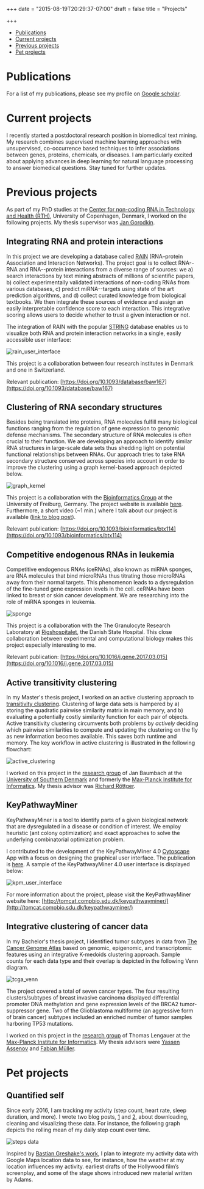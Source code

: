 +++
date = "2015-08-19T20:29:37-07:00"
draft = false
title = "Projects"

+++

- [Publications](#pub)
- [Current projects](#curr)
- [Previous projects](#prev)
- [Pet projects](#pet)

# <a name="pub">Publications</a>

For a list of my publications, please see my profile on [Google scholar](https://scholar.google.com/citations?user=80t0eDYAAAAJ&hl=en).

# <a name="curr">Current projects</a>

I recently started a postdoctoral research position in biomedical text mining.
My research combines supervised machine learning approaches with unsupervised, co-occurrence based techniques to infer associations between genes, proteins, chemicals, or diseases.
I am particularly excited about applying advances in deep learning for natural language processing to answer biomedical questions. 
Stay tuned for further updates.

# <a name="prev">Previous projects</a>

As part of my PhD studies at the
[Center for non-coding RNA in Technology and Health (RTH)](http://rth.dk/), University of Copenhagen, Denmark, I worked on the
following projects. My thesis supervisor was
[Jan Gorodkin](http://rth.dk/~gorodkin/).

## Integrating RNA and protein interactions

In this project we are developing a database called
[RAIN](http://rth.dk/resources/rain/) (RNA–protein Association and Interaction Networks).
The project goal is to collect RNA--RNA and RNA--protein interactions from a
diverse range of sources: we
a) search interactions by text mining abstracts of millions of
scientific papers,
b) collect experimentally validated interactions of non-coding RNAs from various
databases,
c) predict miRNA--targets using state of the art prediction algorithms,
and d) collect curated knowledge from biological textbooks.
We then integrate these sources of evidence and assign an easily interpretable
confidence score to each interaction.
This integrative scoring allows users to decide whether to trust a given
interaction or not.

The integration of RAIN with the popular [STRING](http://string-db.org/)
database enables us to visualize both RNA and protein interaction networks in a
single, easily accessible user interface:

![rain_user_interface](/projects/rain_user_interface.png)

This project is a collaboration between four research institutes in Denmark
and one in Switzerland.

Relevant publication: 
[https://doi.org/10.1093/database/baw167](https://doi.org/10.1093/database/baw167)

## Clustering of RNA secondary structures

Besides being translated into proteins, RNA molecules fulfill many biological
functions ranging from the regulation of gene expression to genomic defense
mechanisms.
The secondary structure of RNA molecules is often crucial to their function.
We are developing an approach to identify similar RNA structures in large-scale
data sets thus shedding light on potential functional relationships between
RNAs.
Our approach tries to take RNA secondary structure conserved across species
into account in order to improve the clustering using a graph kernel-based approach
depicted below.

![graph_kernel](/projects/graph_kernel.png)

This project is a collaboration with the
[Bioinformatics Group](http://www.bioinf.uni-freiburg.de/?en) at the University
of Freiburg, Germany. The project website is available
[here](http://www.bioinf.uni-freiburg.de/Software/RNAscClust/).
Furthermore, a short video (~1 min.) where I talk about our project is available
([link to blog post](/blog/2016/07/17/video)). 

Relevant publication: 
[https://doi.org/10.1093/bioinformatics/btx114](https://doi.org/10.1093/bioinformatics/btx114)

## Competitive endogenous RNAs in leukemia

Competitive endogenous RNAs (ceRNAs), also known as miRNA sponges, are
RNA molecules that bind microRNAs thus titrating those microRNAs away from their
normal targets.
This phenomenon leads to a dysregulation of the fine-tuned gene expression
levels in the cell.
ceRNAs have been linked to breast or skin cancer development.
We are researching into the role of miRNA sponges in leukemia.

![sponge](/projects/sponge.png)

This project is a collaboration with the The Granulocyte Research Laboratory at
[Rigshospitalet](https://www.rigshospitalet.dk/english/Pages/default.aspx),
the Danish State Hospital.
This close collaboration between experimental and computational biology makes
this project especially interesting to me.

Relevant publication: 
[https://doi.org/10.1016/j.gene.2017.03.015](https://doi.org/10.1016/j.gene.2017.03.015)

## Active transitivity clustering

In my Master's thesis project, I worked on an active clustering approach to
[transitivity clustering](http://transclust.compbio.sdu.dk/main_page/index.php).
Clustering of large data sets is hampered by a) storing the quadratic pairwise
similarity matrix in main memory, and b) evaluating a potentially costly
similarity function for each pair of objects.
Active transitivity clustering circumvents both problems by *actively* deciding
which pairwise similarities to compute and
updating the clustering on the fly as new information becomes available.
This saves both runtime and memory.
The key workflow in active clustering is illustrated in the following flowchart:

![active_clustering](/projects/active_clustering.png)

I worked on this project in the [research group](http://www.baumbachlab.net/)
of Jan Baumbach at the [University of Southern Denmark](http://imada.sdu.dk/)
and formerly the
[Max-Planck Institute for Informatics](https://www.mpi-inf.mpg.de/home/).
My thesis advisor was
[Richard Röttger](http://www.imada.sdu.dk/~roettger/main_page/index.php).

## KeyPathwayMiner

KeyPathwayMiner is a tool to identify parts of a given biological network
that are dysregulated in a disease or condition of interest.
We employ heuristic (ant colony optimization) and exact approaches to solve the
underlying combinatorial optimization problem.

I contributed to the development of the
KeyPathwayMiner 4.0 [Cytoscape](http://cytoscape.org/) App with a focus on
designing the graphical user interface.
The publication is [here](dx.doi.org/10.1186/s12918-014-0099-x).
A sample of the KeyPathwayMiner 4.0 user interface is displayed below:

![kpm_user_interface](/projects/kpm.png)

For more information about the project, please visit the KeyPathwayMiner
website here:
[http://tomcat.compbio.sdu.dk/keypathwayminer/](http://tomcat.compbio.sdu.dk/keypathwayminer/)

## Integrative clustering of cancer data

In my Bachelor's thesis project, I identified tumor subtypes in data from
[The Cancer Genome Atlas](https://tcga-data.nci.nih.gov/tcga/) based on
genomic, epigenomic, and transcriptomic features using an integrative K-medoids
clustering approach. Sample counts for each data type and their overlap is
depicted in the following Venn diagram.

![tcga_venn](/projects/tcga_venn.png)

The project covered a total of seven cancer types.
The four resulting clusters/subtypes of breast invasive carcinoma
displayed differential promoter DNA methylation and gene expression levels of
the BRCA2 tumor-suppressor gene. Two of the Glioblastoma multiforme
(an aggressive form of brain cancer) subtypes included an enriched number of
tumor samples harboring TP53 mutations.

I worked on this project in the [research group](http://www.baumbachlab.net/)
of Thomas Lengauer at the
[Max-Planck Institute for Informatics](https://www.mpi-inf.mpg.de/home/).
My thesis advisors were
[Yassen Assenov](https://bioinf.mpi-inf.mpg.de/homepage/index.php?&account=yassen)
and
[Fabian Müller](https://bioinf.mpi-inf.mpg.de/homepage/index.php?&account=fmueller).

# <a name="pet">Pet projects</a>

## Quantified self

Since early 2016, I am tracking my activity (step count, heart rate, sleep
duration, and more).
I wrote two blog posts,
[1](/blog/2016/03/19/fitbit-data-01)
and
[2](/blog/2016/03/28/fitbit-data-02/),
about downloading, cleaning and visualizing these data.
For instance, the following graph depicts the rolling mean of my daily step
count over time.

![steps data](/posts/2016-03-28/steps.png)

Inspired by [Bastian Greshake's work](http://ruleofthirds.de/quantifiedself/),
I plan to integrate my activity data with Google Maps location data to see,
for instance, how the weather at my location influences my activity.
earliest drafts of the Hollywood film’s screenplay, and some of the stage shows introduced new material written by Adams.
